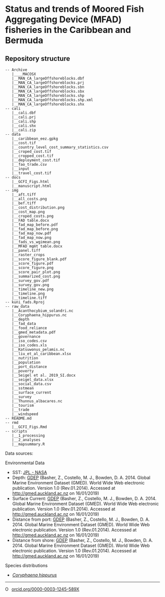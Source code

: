 # Status and trends of Moored Fish Aggregating Device (MFAD) fisheries in the Caribbean and Bermuda


## Repository structure 

```
-- Archive
   |____MACOSX
   |__MAN_CA_largeOffshoreblocks.dbf
   |__MAN_CA_largeOffshoreblocks.prj
   |__MAN_CA_largeOffshoreblocks.sbn
   |__MAN_CA_largeOffshoreblocks.sbx
   |__MAN_CA_largeOffshoreblocks.shp
   |__MAN_CA_largeOffshoreblocks.shp.xml
   |__MAN_CA_largeOffshoreblocks.shx
-- cali
   |__cali.dbf
   |__cali.prj
   |__cali.shp
   |__cali.shx
   |__cali.zip
-- data
   |__caribbean_eez.gpkg
   |__cost.tif
   |__country_level_cost_summary_statistics.csv
   |__croped_cost.tif
   |__cropped_cost.tif
   |__deployment_cost.tif
   |__fao_trade.csv
   |__input
   |__travel_cost.tif
-- docs
   |__GCFI_Figs.html
   |__manuscript.html
-- img
   |__aft.tiff
   |__all_costs.png
   |__bef.tiff
   |__cost_distribution.png
   |__cost_map.png
   |__croped_costs.png
   |__FAD table.docx
   |__fad_map_before.pdf
   |__fad_map_before.png
   |__fad_map_now.pdf
   |__fad_map_now.png
   |__fads_vs_wgimean.png
   |__MFAD mgmt table.docx
   |__panel.tiff
   |__raster_crops
   |__score_figure_blank.pdf
   |__score_figure.pdf
   |__score_figure.png
   |__score_pair_plot.png
   |__summarized_cost.png
   |__survey_gov.pdf
   |__survey_gov.png
   |__timeline_new.png
   |__timeline.png
   |__timeline.tiff
-- kuni_fads.Rproj
-- raw_data
   |__Acanthocybium_solandri.nc
   |__Coryphaena_hippurus.nc
   |__depth
   |__fad_data
   |__food_reliance
   |__gmed_metadata.pdf
   |__governance
   |__iso_codes.csv
   |__iso_codes.xls
   |__Katsuwonus_pelamis.nc
   |__liu_et_al_caribbean.xlsx
   |__nutrition
   |__population
   |__port_distance
   |__poverty
   |__Seigel et al. 2019_SI.docx
   |__seigel_data.xlsx
   |__social_data.csv
   |__sstmean
   |__surface_current
   |__survey
   |__Thunnus_albacares.nc
   |__tourism
   |__trade
   |__windspeed
-- README.md
-- rmd
   |__GCFI_Figs.Rmd
-- scripts
   |__1_processing
   |__2_analyses
   |__mapsummary.R
```


Data sources:

Environmental Data
- SST: [JPL - NASA](ftp://podaac-ftp.jpl.nasa.gov/)
- Depth: [GDEP](http://gmed.auckland.ac.nz/download.html) (Basher, Z., Costello, M. J., Bowden, D. A. 2014. Global Marine Environment Dataset (GMED). World Wide Web electronic publication. Version 1.0 (Rev.01.2014). Accessed at http://gmed.auckland.ac.nz on 16/01/2019)
- Surface Current: [GDEP](http://gmed.auckland.ac.nz/download.html) (Basher, Z., Costello, M. J., Bowden, D. A. 2014. Global Marine Environment Dataset (GMED). World Wide Web electronic publication. Version 1.0 (Rev.01.2014). Accessed at http://gmed.auckland.ac.nz on 16/01/2019)
- Distance from port: [GDEP](http://gmed.auckland.ac.nz/download.html) (Basher, Z., Costello, M. J., Bowden, D. A. 2014. Global Marine Environment Dataset (GMED). World Wide Web electronic publication. Version 1.0 (Rev.01.2014). Accessed at http://gmed.auckland.ac.nz on 16/01/2019)
- Distance from shore: [GDEP](http://gmed.auckland.ac.nz/download.html) (Basher, Z., Costello, M. J., Bowden, D. A. 2014. Global Marine Environment Dataset (GMED). World Wide Web electronic publication. Version 1.0 (Rev.01.2014). Accessed at http://gmed.auckland.ac.nz on 16/01/2019)

Species distributions
- [_Coryphaena hippurus_](https://www.aquamaps.org/receive.php?type_of_map=regular#)

--------- 

<a href="https://orcid.org/0000-0003-1245-589X" target="orcid.widget" rel="noopener noreferrer" style="vertical-align:top;"><img src="https://orcid.org/sites/default/files/images/orcid_16x16.png" style="width:1em;margin-right:.5em;" alt="ORCID iD icon">orcid.org/0000-0003-1245-589X</a>
